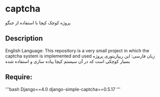 # captcha
پروژه کوچک کپچا با استفاده از جنگو
## Description
English Language:
This repository is a very small project in which the captcha system is implemented and used
زبان فارسی:
این ریپازیتوری پروژه بسیار کوچکی است که در آن سیستم کپچا پیاده سازی و استفاده شده

## Require:
'''bash
Django==4.0
django-simple-captcha==0.5.17
'''
